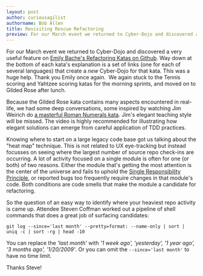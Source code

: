 ```yaml
---
layout: post
author: curiousagilist
authorname: Bob Allen
title: Revisiting Rescue Refactoring
preview: For our March event we returned to Cyber-Dojo and discovered a very useful feature on Emily Bache's Refactoring Katas on Github. Way down at the bottom of each kata's explanation is a set of links (one for each of several languages) that create a new Cyber-Dojo for that kata. This was a huge help. Thank you Emily once again.  We again stuck to the Tennis scoring and Yahtzee scoring katas for the morning sprints, and moved on to Gilded Rose after lunch.
---
```


For our March event we returned to Cyber-Dojo and discovered a very useful feature on [Emily Bache's Refactoring Katas on Github](https://github.com/emilybache/Refactoring-Katas). Way down at the bottom of each kata's explanation is a set of links (one for each of several languages) that create a _new_ Cyber-Dojo for that kata. This was a huge help. Thank you Emily once again.  We again stuck to the Tennis scoring and Yahtzee scoring katas for the morning sprints, and moved on to Gilded Rose after lunch. 

Because the Gilded Rose kata contains many aspects encountered in real-life, we had some deep conversations, some inspired by watching Jim Weirich do [a masterful Roman Numerals kata](https://www.youtube.com/watch?v=WBJ3hdcM7G8). Jim's elegant teaching style will be missed. The video is highly recommended for illustrating how elegant solutions can emerge from careful application of TDD practices.

Knowing where to start on a large legacy code base got us talking about the "heat map" technique. This is not related to UX eye-tracking but instead focusses on seeing where the largest number of source repo check-ins are occurring. A lot of activity focused on a single module is often for one (or both) of two reasons. Either the module that's getting the most attention is the center of the universe and fails to uphold the [Single Responsibility Principle](http://en.wikipedia.org/wiki/Single_responsibility_principle), or reported bugs too frequently require changes in that module's code. Both conditions are code smells that make the module a candidate for refactoring.

So the question of an easy way to identify where your heaviest repo activity is came up. Attendee Steven Coffman worked out a pipeline of shell commands that does a great job of surfacing candidates:

```
git log --since='last month' --pretty=format: --name-only | sort | uniq -c | sort -rg | head -10
```

You can replace the _'last month'_ with _'1 week ago', 'yesterday', '1 year ago', '3 months ago', '1/20/2009'_. Or you can omit the `--since='last month'` to have no time limit.

Thanks Steve!
